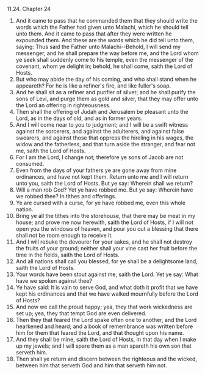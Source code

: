 11.24. Chapter 24
1. And it came to pass that he commanded them that they should write the words which the Father had given unto Malachi, which he should tell unto them. And it came to pass that after they were written he expounded them. And these are the words which he did tell unto them, saying: Thus said the Father unto Malachi--Behold, I will send my messenger, and he shall prepare the way before me, and the Lord whom ye seek shall suddenly come to his temple, even the messenger of the covenant, whom ye delight in; behold, he shall come, saith the Lord of Hosts.
2. But who may abide the day of his coming, and who shall stand when he appeareth? For he is like a refiner's fire, and like fuller's soap.
3. And he shall sit as a refiner and purifier of silver; and he shall purify the sons of Levi, and purge them as gold and silver, that they may offer unto the Lord an offering in righteousness.
4. Then shall the offering of Judah and Jerusalem be pleasant unto the Lord, as in the days of old, and as in former years.
5. And I will come near to you to judgment; and I will be a swift witness against the sorcerers, and against the adulterers, and against false swearers, and against those that oppress the hireling in his wages, the widow and the fatherless, and that turn aside the stranger, and fear not me, saith the Lord of Hosts.
6. For I am the Lord, I change not; therefore ye sons of Jacob are not consumed.
7. Even from the days of your fathers ye are gone away from mine ordinances, and have not kept them. Return unto me and I will return unto you, saith the Lord of Hosts. But ye say: Wherein shall we return?
8. Will a man rob God? Yet ye have robbed me. But ye say: Wherein have we robbed thee? In tithes and offerings.
9. Ye are cursed with a curse, for ye have robbed me, even this whole nation.
10. Bring ye all the tithes into the storehouse, that there may be meat in my house; and prove me now herewith, saith the Lord of Hosts, if I will not open you the windows of heaven, and pour you out a blessing that there shall not be room enough to receive it.
11. And I will rebuke the devourer for your sakes, and he shall not destroy the fruits of your ground; neither shall your vine cast her fruit before the time in the fields, saith the Lord of Hosts.
12. And all nations shall call you blessed, for ye shall be a delightsome land, saith the Lord of Hosts.
13. Your words have been stout against me, saith the Lord. Yet ye say: What have we spoken against thee?
14. Ye have said: It is vain to serve God, and what doth it profit that we have kept his ordinances and that we have walked mournfully before the Lord of Hosts?
15. And now we call the proud happy; yea, they that work wickedness are set up; yea, they that tempt God are even delivered.
16. Then they that feared the Lord spake often one to another, and the Lord hearkened and heard; and a book of remembrance was written before him for them that feared the Lord, and that thought upon his name.
17. And they shall be mine, saith the Lord of Hosts, in that day when I make up my jewels; and I will spare them as a man spareth his own son that serveth him.
18. Then shall ye return and discern between the righteous and the wicked, between him that serveth God and him that serveth him not.


